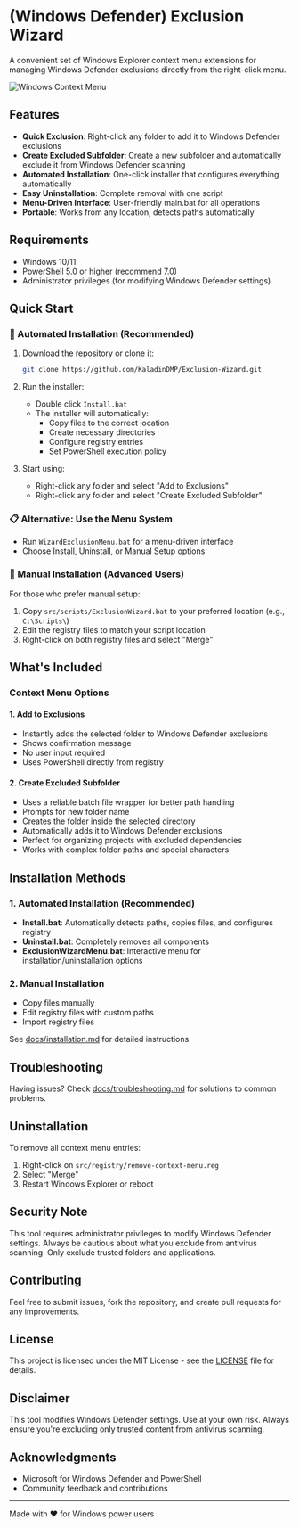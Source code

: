 # (Windows Defender) Exclusion Wizard

A convenient set of Windows Explorer context menu extensions for managing Windows Defender exclusions directly from the right-click menu.

![Windows Context Menu](https://github.com/user-attachments/assets/daa6034b-c6b5-4f64-a565-15bccf54ff9c)

## Features

- **Quick Exclusion**: Right-click any folder to add it to Windows Defender exclusions
- **Create Excluded Subfolder**: Create a new subfolder and automatically exclude it from Windows Defender scanning
- **Automated Installation**: One-click installer that configures everything automatically
- **Easy Uninstallation**: Complete removal with one script
- **Menu-Driven Interface**: User-friendly main.bat for all operations
- **Portable**: Works from any location, detects paths automatically

## Requirements

- Windows 10/11
- PowerShell 5.0 or higher (recommend 7.0)
- Administrator privileges (for modifying Windows Defender settings)

## Quick Start

### 🚀 Automated Installation (Recommended)

1. Download the repository or clone it:
   ```bash
   git clone https://github.com/KaladinDMP/Exclusion-Wizard.git
   ```

2. Run the installer:
   - Double click `Install.bat`
   - The installer will automatically:
     - Copy files to the correct location
     - Create necessary directories
     - Configure registry entries
     - Set PowerShell execution policy

3. Start using:
   - Right-click any folder and select "Add to Exclusions"
   - Right-click any folder and select "Create Excluded Subfolder"

### 📋 Alternative: Use the Menu System

- Run `WizardExclusionMenu.bat` for a menu-driven interface
- Choose Install, Uninstall, or Manual Setup options

### 🔧 Manual Installation (Advanced Users)

For those who prefer manual setup:
1. Copy `src/scripts/ExclusionWizard.bat` to your preferred location (e.g., `C:\Scripts\`)
2. Edit the registry files to match your script location
3. Right-click on both registry files and select "Merge"

## What's Included

### Context Menu Options

#### 1. Add to Exclusions
- Instantly adds the selected folder to Windows Defender exclusions
- Shows confirmation message
- No user input required
- Uses PowerShell directly from registry

#### 2. Create Excluded Subfolder
- Uses a reliable batch file wrapper for better path handling
- Prompts for new folder name
- Creates the folder inside the selected directory
- Automatically adds it to Windows Defender exclusions
- Perfect for organizing projects with excluded dependencies
- Works with complex folder paths and special characters

## Installation Methods

### 1. Automated Installation (Recommended)
- **Install.bat**: Automatically detects paths, copies files, and configures registry
- **Uninstall.bat**: Completely removes all components
- **ExclusionWizardMenu.bat**: Interactive menu for installation/uninstallation options

### 2. Manual Installation
- Copy files manually
- Edit registry files with custom paths
- Import registry files

See [docs/installation.md](docs/installation.md) for detailed instructions.

## Troubleshooting

Having issues? Check [docs/troubleshooting.md](docs/troubleshooting.md) for solutions to common problems.

## Uninstallation

To remove all context menu entries:
1. Right-click on `src/registry/remove-context-menu.reg`
2. Select "Merge"
3. Restart Windows Explorer or reboot

## Security Note

This tool requires administrator privileges to modify Windows Defender settings. Always be cautious about what you exclude from antivirus scanning. Only exclude trusted folders and applications.

## Contributing

Feel free to submit issues, fork the repository, and create pull requests for any improvements.

## License

This project is licensed under the MIT License - see the [LICENSE](LICENSE) file for details.

## Disclaimer

This tool modifies Windows Defender settings. Use at your own risk. Always ensure you're excluding only trusted content from antivirus scanning.

## Acknowledgments

- Microsoft for Windows Defender and PowerShell
- Community feedback and contributions

---

Made with ❤️ for Windows power users